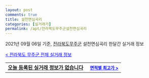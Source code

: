 ```yaml
---
layout: post
comments: true
title: 설천면심곡리
categories: [실거래가]
permalink: /apt/전라북도무주군설천면심곡리
---
```


2021년 09월 06일 기준, <a href="/apt/전라북도무주군">전라북도무주군</a> 설천면심곡리 한달간 실거래 정보

<a style="color: blue;" href="/apt/전라북도무주군">< 전라북도 무주군 전체 실거래 정보</a>
<!---- start ---->
<table>
  <tr>
    <td colspan="4" style="font-weight: bold;"><a href="/apt/전라북도무주군설천면심곡리{name_without_space}">오늘 등록된 실거래 정보가 없습니다</a> &nbsp;&nbsp;&nbsp; <a style="color: blue; font-size: smaller;" href="/apt/전라북도무주군설천면심곡리{name_without_space}">면적별 최고가 ></a></td>
  </tr>
    
</table>
<!---- end ---->
    